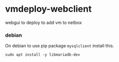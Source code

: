 # vmdeploy-webclient
webgui to deploy to add vm to netbox



### debian

On debian to use pip package `mysqlclient` install this.

```
sudo apt install -y libmariadb-dev
```
